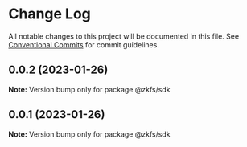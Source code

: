 # Change Log

All notable changes to this project will be documented in this file.
See [Conventional Commits](https://conventionalcommits.org) for commit guidelines.

## 0.0.2 (2023-01-26)

**Note:** Version bump only for package @zkfs/sdk

## 0.0.1 (2023-01-26)

**Note:** Version bump only for package @zkfs/sdk
